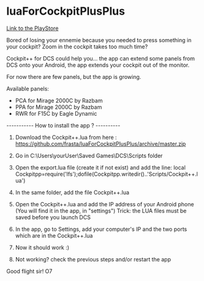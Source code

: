 # luaForCockpitPlusPlus

[Link to the PlayStore](http://google.fr)

Bored of losing your ennemie because you needed to press something in your cockpit?
Zoom in the cockpit takes too much time?

Cockpit++ for DCS could help you... the app can extend some panels from DCS onto your Android, the app extends your cockpit out of the monitor.

For now there are few panels, but the app is growing.

Available panels:
- PCA for Mirage 2000C by Razbam
- PPA for Mirage 2000C by Razbam
- RWR for F15C by Eagle Dynamic

----------- How to install the app ? ----------

1) Download the Cockpit++.lua
from here : https://github.com/frasta/luaForCockpitPlusPlus/archive/master.zip 

2) Go in C:\Users\yourUser\Saved Games\DCS\Scripts folder

3) Open the export.lua file (create it if not exist) and add the line:
local Cockpitpp=require('lfs');dofile(Cockpitpp.writedir()..'Scripts/Cockpit++.lua')

4) In the same folder, add the file Cockpit++.lua

5) Open the Cockpit++.lua and add the IP address of your Android phone (You will find it in the app, in "settings")
Trick: the LUA files must be saved before you launch DCS

6) In the app, go to Settings, add your computer's IP and the two ports which are in the Cockpit++.lua

7) Now it should work :)

8) Not working? check the previous steps and/or restart the app


Good flight sir! O7